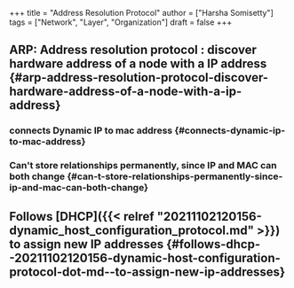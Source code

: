 +++
title = "Address Resolution Protocol"
author = ["Harsha Somisetty"]
tags = ["Network", "Layer", "Organization"]
draft = false
+++

## ARP: Address resolution protocol : discover hardware address of a node with a IP address {#arp-address-resolution-protocol-discover-hardware-address-of-a-node-with-a-ip-address}


### connects Dynamic IP to mac address {#connects-dynamic-ip-to-mac-address}


### Can't store relationships permanently, since IP and MAC can both change {#can-t-store-relationships-permanently-since-ip-and-mac-can-both-change}


## Follows [DHCP]({{< relref "20211102120156-dynamic_host_configuration_protocol.md" >}}) to assign new IP addresses {#follows-dhcp--20211102120156-dynamic-host-configuration-protocol-dot-md--to-assign-new-ip-addresses}